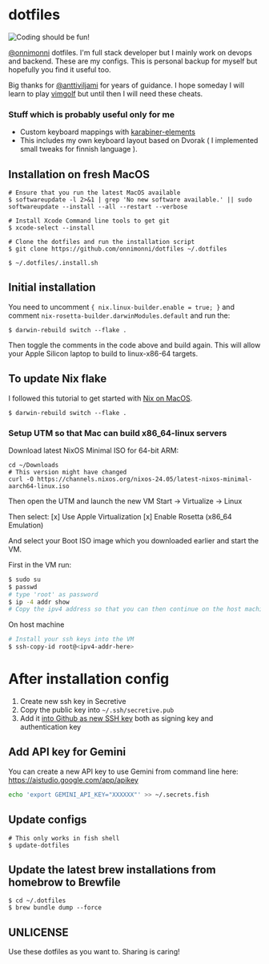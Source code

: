 # dotfiles
![Coding should be fun!](https://media.giphy.com/media/ytwDCq9aT3cgEyyYVO/giphy-tumblr.gif "Coding should be fun!")

[@onnimonni](https://github.com/onnimonni) dotfiles. I'm full stack developer but I mainly work on devops and backend. These are my configs. This is personal backup for myself but hopefully you find it useful too.

Big thanks for [@anttiviljami](https://github.com/anttiviljami) for years of guidance.
I hope someday I will learn to play [vimgolf](http://www.vimgolf.com/) but until then I will need these cheats.

### Stuff which is probably useful only for me
- Custom keyboard mappings with [karabiner-elements](https://karabiner-elements.pqrs.org)
- This includes my own keyboard layout based on Dvorak ( I implemented small tweaks for finnish language ).

## Installation on fresh MacOS
```
# Ensure that you run the latest MacOS available
$ softwareupdate -l 2>&1 | grep 'No new software available.' || sudo softwareupdate --install --all --restart --verbose

# Install Xcode Command line tools to get git
$ xcode-select --install

# Clone the dotfiles and run the installation script
$ git clone https://github.com/onnimonni/dotfiles ~/.dotfiles

$ ~/.dotfiles/.install.sh
```

## Initial installation
You need to uncomment `{ nix.linux-builder.enable = true; }` and comment `nix-rosetta-builder.darwinModules.default` and run the:
```
$ darwin-rebuild switch --flake .
```

Then toggle the comments in the code above and build again. This will allow your Apple Silicon laptop to build to linux-x86-64 targets.

## To update Nix flake
I followed this tutorial to get started with [Nix on MacOS](https://nixcademy.com/posts/nix-on-macos/).
```
$ darwin-rebuild switch --flake .
```

### Setup UTM so that Mac can build x86_64-linux servers
Download latest NixOS Minimal ISO for 64-bit ARM:
```
cd ~/Downloads
# This version might have changed
curl -O https://channels.nixos.org/nixos-24.05/latest-nixos-minimal-aarch64-linux.iso
```
Then open the UTM and launch the new VM
Start -> Virtualize -> Linux

Then select:
[x] Use Apple Virtualization
[x] Enable Rosetta (x86_64 Emulation)

And select your Boot ISO image which you downloaded earlier and start the VM.

First in the VM run:
```sh
$ sudo su
$ passwd
# type 'root' as password
$ ip -4 addr show
# Copy the ipv4 address so that you can then continue on the host machine terminal
```
On host machine
```sh
# Install your ssh keys into the VM
$ ssh-copy-id root@<ipv4-addr-here>
```

# After installation config
1. Create new ssh key in Secretive
2. Copy the public key into `~/.ssh/secretive.pub`
3. Add it [into Github as new SSH key](https://github.com/settings/ssh/new) both as signing key and authentication key

## Add API key for Gemini
You can create a new API key to use Gemini from command line here: https://aistudio.google.com/app/apikey

```sh
echo 'export GEMINI_API_KEY="XXXXXX"' >> ~/.secrets.fish
```

## Update configs
```
# This only works in fish shell
$ update-dotfiles
```

## Update the latest brew installations from homebrow to Brewfile
```
$ cd ~/.dotfiles
$ brew bundle dump --force
```

## UNLICENSE
Use these dotfiles as you want to. Sharing is caring!

